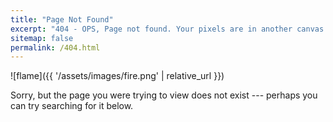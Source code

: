 ```yaml
---
title: "Page Not Found"
excerpt: "404 - OPS, Page not found. Your pixels are in another canvas."
sitemap: false
permalink: /404.html
---
```


![flame]({{ '/assets/images/fire.png' | relative_url }})

Sorry, but the page you were trying to view does not exist --- perhaps you can try searching for it below.

<script>
  var GOOG_FIXURL_LANG = 'en';
  var GOOG_FIXURL_SITE = '{{ site.url }}'
</script>
<script src="https://linkhelp.clients.google.com/tbproxy/lh/wm/fixurl.js">
</script>